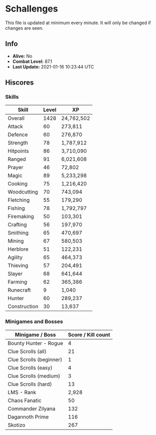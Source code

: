 # Schallenges

This file is updated at minimum every minute. It will only be changed if changes are seen.

## Info

 - **Alive:** No
 - **Combat Level:** 87.1
 - **Last Update:** 2021-01-16 10:23:44 UTC

## Hiscores

### Skills

| Skill | Level | XP |
|--|--|--|
| Overall | 1428 | 24,762,502 |
| Attack | 60 | 273,811 |
| Defence | 60 | 276,870 |
| Strength | 78 | 1,787,912 |
| Hitpoints | 86 | 3,710,090 |
| Ranged | 91 | 6,021,608 |
| Prayer | 46 | 72,802 |
| Magic | 89 | 5,233,298 |
| Cooking | 75 | 1,216,420 |
| Woodcutting | 70 | 743,094 |
| Fletching | 55 | 179,290 |
| Fishing | 78 | 1,792,797 |
| Firemaking | 50 | 103,301 |
| Crafting | 56 | 197,970 |
| Smithing | 65 | 470,697 |
| Mining | 67 | 580,503 |
| Herblore | 51 | 122,231 |
| Agility | 65 | 464,373 |
| Thieving | 57 | 204,491 |
| Slayer | 68 | 641,644 |
| Farming | 62 | 365,386 |
| Runecraft | 9 | 1,040 |
| Hunter | 60 | 289,237 |
| Construction | 30 | 13,637 |

### Minigames and Bosses

| Minigame / Boss | Score / Kill count |
|--|--|
| Bounty Hunter - Rogue | 4 |
| Clue Scrolls (all) | 21 |
| Clue Scrolls (beginner) | 1 |
| Clue Scrolls (easy) | 4 |
| Clue Scrolls (medium) | 3 |
| Clue Scrolls (hard) | 13 |
| LMS - Rank | 2,928 |
| Chaos Fanatic | 50 |
| Commander Zilyana | 132 |
| Dagannoth Prime | 116 |
| Skotizo | 267 |
